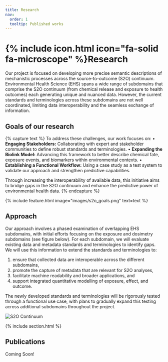 ```yaml
---
title: Research
nav:
  order: 1
  tooltip: Published works
---
```


# {% include icon.html icon="fa-solid fa-microscope" %}Research

Our project is focused on developing more precise semantic descriptions of mechanistic processes across the source-to-outcome (S2O) continuum. Environmental Health Science (EHS) spans a wide range of subdomains that comprise the S2O continuum (from chemical release and exposure to health outcomes) each generating unique and nuanced data. However, the current standards and terminologies across these subdomains are not well coordinated, limiting data interoperability and the seamless exchange of information.

## Goals of our research
{% capture text %}
To address these challenges, our work focuses on:
	•	**Engaging Stakeholders:** Collaborating with expert and stakeholder communities to define robust standards and terminologies.
	•	**Expanding the Biolink Model:** Advancing this framework to better describe chemical fate, exposure events, and biomarkers within environmental contexts.
	•	**Establishing a Functional Workflow:** Using a case study as a test system to validate our approach and strengthen predictive capabilities.

Through increasing the interoperability of available data, this initiative aims to bridge gaps in the S2O continuum and enhance the predictive power of environmental health data.
{% endcapture %}

{% include feature.html image="images/s2o_goals.png" text=text %}

## Approach

Our approach involves a phased examination of overlapping EHS subdomains, with initial efforts focusing on the exposure and dosimetry subdomains (see figure below). For each subdomain, we will evaluate existing data and metadata standards and terminologies to identify gaps. We will use this information to extend the standards and terminologies to:
  1. ensure that collected data are interoperable across the different subdomains,
  2. promote the capture of metadata that are relevant for S2O analyses,
  3. facilitate machine readability and broader applications, and
  4. support integrated quantitative modelling of exposure, effect, and outcome.

The newly developed standards and terminologies will be rigorously tested through a functional use case, with plans to gradually expand this testing across additional subdomains throughout the project.

![S2O Continuum](images/s2ocontinuum.png)

{% include section.html %}

## Publications

Coming Soon!
